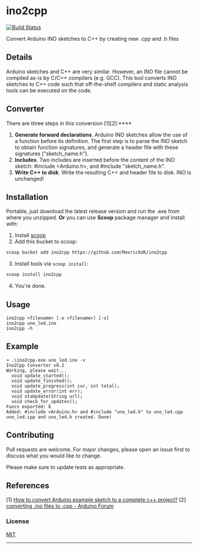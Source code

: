 # ino2cpp
[![Build Status](https://github.com/tj/commander.js/workflows/build/badge.svg)](https://github.com/tj/commander.js/actions?query=workflow%3A%22build%22)

Convert Arduino INO sketches to C++ by creating new .cpp and .h files


## Details

Arduino sketches and C++ are very similar.
However, an INO file cannot be compiled as-is by C/C++ compilers (e.g. GCC).
This tool converts INO sketches to C++ code such that off-the-shelf compilers and static analysis tools can be executed on the code.

## Converter
There are three steps in this conversion [1][2]:****
1. **Generate forward declarations**. Arduino INO sketches allow the use of a function before its definition. The first step is to parse the INO sketch to obtain function signatures, and generate a header file with these signatures ("sketch_name.h").
2. **Includes**. Two includes are inserted before the content of the INO sketch: #include <Arduino.h>, and #include "sketch_name.h".
3. **Write C++ to disk**. Write the resulting C++ and header file to disk. INO is unchanged!

## Installation
Portable, just download the latest release version and run the .exe from where you unzipped.
**Or** you can use **Scoop** package manager and install with:
1. Install [scoop](https://github.com/lukesampson/scoop)
2. Add this bucket to scoop:
```bash
scoop bucket add ino2cpp https://github.com/MavrickUK/ino2cpp
```
3. Install tools via `scoop install`:
```bash
scoop install ino2cpp
```
4. You're done.
## Usage
```
ino2cpp <filename> [-o <filename>] [-v]
ino2cpp uno_led.ino
ino2cpp -h
```

## Example
```
➜ .\ino2cpp.exe uno_led.ino -v
Ino2Cpp Converter v0.2
Working, please wait...
  void update_started();
  void update_finished();
  void update_progress(int cur, int total);
  void update_error(int err);
  void otaUpdate(String url);
  void check_for_updates();
Funcs exported: 6
Added: #include <Arduino.h> and #include "uno_led.h" to uno_led.cpp
uno_led.cpp and uno_led.h created. Done!
```

## Contributing

Pull requests are welcome. For major changes, please open an issue first to discuss what you would like to change.

Please make sure to update tests as appropriate.

## References
[1] [How to convert Arduino example sketch to a complete c++ project?](https://arduino.stackexchange.com/questions/32998/how-to-convert-arduino-example-sketch-to-a-complete-c-project)
[2] [converting .ino files to .cpp - Arduino Forum](https://forum.arduino.cc/t/converting-ino-files-to-cpp/226366)

### License
[MIT](https://choosealicense.com/licenses/mit/)
****
